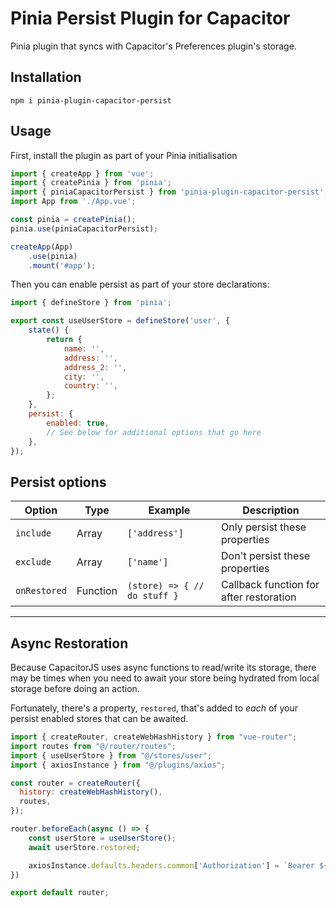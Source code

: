 # Pinia Persist Plugin for Capacitor

Pinia plugin that syncs with Capacitor's Preferences plugin's storage.

## Installation

```
npm i pinia-plugin-capacitor-persist
```

## Usage

First, install the plugin as part of your Pinia initialisation

```js
import { createApp } from 'vue';
import { createPinia } from 'pinia';
import { piniaCapacitorPersist } from 'pinia-plugin-capacitor-persist';
import App from './App.vue';

const pinia = createPinia();
pinia.use(piniaCapacitorPersist);

createApp(App)
    .use(pinia)
    .mount('#app');
```

Then you can enable persist as part of your store declarations:

```js
import { defineStore } from 'pinia';

export const useUserStore = defineStore('user', {
	state() {
		return {
			name: '',
			address: '',
			address_2: '',
			city: '',
			country: '',
		};
	},
	persist: {
		enabled: true,
        // See below for additional options that go here
	},
});
```

## Persist options

| Option       | Type     | Example                      | Description                             |
| ------------ | -------- | ---------------------------- | --------------------------------------- |
| `include`    | Array    | `['address']`                | Only persist these properties           |
| `exclude`    | Array    | `['name']`                   | Don't persist these properties          |
| `onRestored` | Function | `(store) => { // do stuff }` | Callback function for after restoration |

---

## Async Restoration

Because CapacitorJS uses async functions to read/write its storage, there may be times when you need to await your store being hydrated from local storage before doing an action.

Fortunately, there's a property, `restored`, that's added to *each* of your persist enabled stores that can be awaited.

```js
import { createRouter, createWebHashHistory } from "vue-router";
import routes from "@/router/routes";
import { useUserStore } from "@/stores/user";
import { axiosInstance } from "@/plugins/axios";

const router = createRouter({
  history: createWebHashHistory(),
  routes,
});

router.beforeEach(async () => {
    const userStore = useUserStore();
    await userStore.restored;

    axiosInstance.defaults.headers.common['Authorization'] = `Bearer ${userStore.token}`;
})

export default router;
```

